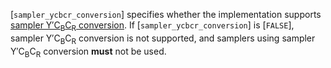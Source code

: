 [`sampler_ycbcr_conversion`] specifies whether the implementation
supports [sampler Y′C<sub>B</sub>C<sub>R</sub> conversion]().
If [`sampler_ycbcr_conversion`] is [`FALSE`], sampler Y′C<sub>B</sub>C<sub>R</sub>
conversion is not supported, and samplers using sampler Y′C<sub>B</sub>C<sub>R</sub>
conversion  **must**  not be used.